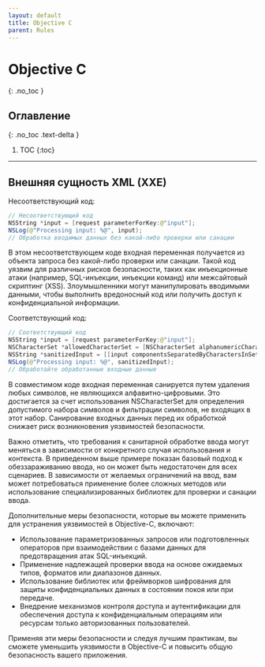 ```yaml
---
layout: default
title: Objective C
parent: Rules
---
```


# Objective C
{: .no_toc }


## Оглавление
{: .no_toc .text-delta }

1. TOC
{:toc}

---




## Внешняя сущность XML (XXE)

<span class="d-inline-block p-2 mr-1 v-align-middle bg-red-000"></span>Несоответствующий код:


```java
// Несоответствующий код
NSString *input = [request parameterForKey:@"input"];
NSLog(@"Processing input: %@", input);
// Обработка вводимых данных без какой-либо проверки или санации
```

В этом несоответствующем коде входная переменная получается из объекта запроса без какой-либо проверки или санации. Такой код уязвим для различных рисков безопасности, таких как инъекционные атаки (например, SQL-инъекции, инъекции команд) или межсайтовый скриптинг (XSS). Злоумышленники могут манипулировать вводимыми данными, чтобы выполнить вредоносный код или получить доступ к конфиденциальной информации.









<span class="d-inline-block p-2 mr-1 v-align-middle bg-green-000"></span>Соответствующий код:


```java
// Соответствующий код
NSString *input = [request parameterForKey:@"input"];
NSCharacterSet *allowedCharacterSet = [NSCharacterSet alphanumericCharacterSet];
NSString *sanitizedInput = [[input componentsSeparatedByCharactersInSet:[allowedCharacterSet invertedSet]] componentsJoinedByString:@""];
NSLog(@"Processing input: %@", sanitizedInput);
// Обработайте обработанные входные данные
```


В совместимом коде входная переменная санируется путем удаления любых символов, не являющихся алфавитно-цифровыми. Это достигается за счет использования NSCharacterSet для определения допустимого набора символов и фильтрации символов, не входящих в этот набор. Санирование входных данных перед их обработкой снижает риск возникновения уязвимостей безопасности.


Важно отметить, что требования к санитарной обработке ввода могут меняться в зависимости от конкретного случая использования и контекста. В приведенном выше примере показан базовый подход к обеззараживанию ввода, но он может быть недостаточен для всех сценариев. В зависимости от желаемых ограничений на ввод, вам может потребоваться применение более сложных методов или использование специализированных библиотек для проверки и санации ввода.

Дополнительные меры безопасности, которые вы можете применить для устранения уязвимостей в Objective-C, включают:

* Использование параметризованных запросов или подготовленных операторов при взаимодействии с базами данных для предотвращения атак SQL-инъекций.
* Применение надлежащей проверки ввода на основе ожидаемых типов, форматов или диапазонов данных.
* Использование библиотек или фреймворков шифрования для защиты конфиденциальных данных в состоянии покоя или при передаче.
* Внедрение механизмов контроля доступа и аутентификации для обеспечения доступа к конфиденциальным операциям или ресурсам только авторизованных пользователей.

Применяя эти меры безопасности и следуя лучшим практикам, вы сможете уменьшить уязвимости в Objective-C и повысить общую безопасность вашего приложения.
